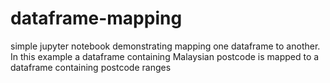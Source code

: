 # dataframe-mapping
simple jupyter notebook demonstrating mapping one dataframe to another. In this example a dataframe containing Malaysian postcode is mapped to a dataframe containing postcode ranges
